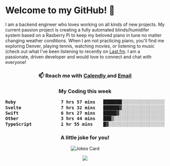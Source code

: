 <h1> Welcome to my GitHub! 👋 </h1>


  I am a backend engineer who loves working on all kinds of new projects. My current passion project is creating a fully automated blinds/humidifer system based on a Rasberry Pi to keep my beloved piano in tune no matter changing weather conditions. When I am not practicing piano, you'll find me exploring Denver, playing tennis, watching movies, or listening to music (check out what I've been listening to recently on [Last.fm](https://www.last.fm/user/mballa000). I am a passionate, driven developer and would love to connect and chat with everyone!

<h3 align = "center"> 📫 Reach me with <a href = "https://calendly.com/msbrandt00/30min"> Calendly </a> and <a href="mailto:msbrandt00@gmail.com">Email</a> 
 </h3>


 
<div align = "center"
[![Anurag's GitHub stats](https://github-readme-stats.vercel.app/api?username=mbrandt00)](https://github.com/anuraghazra/github-readme-stats)
          </div>
<h3 align="center">
  My Coding this week
<!--START_SECTION:waka-->

```txt
Ruby                 7 hrs 57 mins   ███████░░░░░░░░░░░░░░░░░░   28.01 %
Svelte               7 hrs 32 mins   ██████▓░░░░░░░░░░░░░░░░░░   26.53 %
Swift                6 hrs 27 mins   █████▓░░░░░░░░░░░░░░░░░░░   22.70 %
Other                3 hrs 44 mins   ███▒░░░░░░░░░░░░░░░░░░░░░   13.17 %
TypeScript           1 hr 55 mins    █▓░░░░░░░░░░░░░░░░░░░░░░░   06.77 %
```

<!--END_SECTION:waka-->

### A little joke for you!

![Jokes Card](https://readme-jokes.vercel.app/api?hideBorder)

<a href="https://www.linkedin.com/in/mbrandt00/"><img src="https://img.shields.io/badge/linkedin-%230077B5.svg?&style=for-the-badge&logo=linkedin&logoColor=white" /></a>
